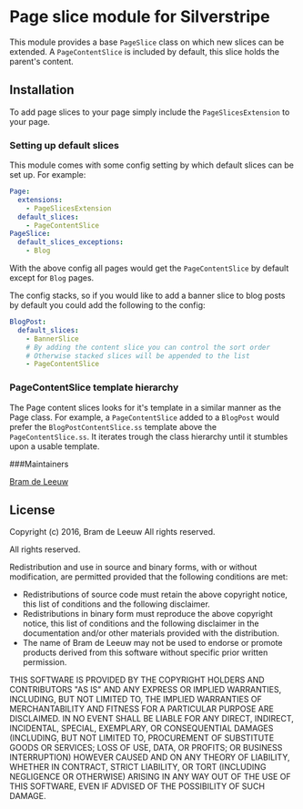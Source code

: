 # Page slice module for Silverstripe

This module provides a base `PageSlice` class on which new slices can be extended.
A `PageContentSlice` is included by default, this slice holds the parent's content.

## Installation
To add page slices to your page simply include the `PageSlicesExtension` to your page. 

### Setting up default slices
This module comes with some config setting by which default slices can be set up. For example:

```yaml
Page:
  extensions:
    - PageSlicesExtension
  default_slices:
    - PageContentSlice
PageSlice:
  default_slices_exceptions:
    - Blog
```
With the above config all pages would get the `PageContentSlice` by default except for `Blog` pages.

The config stacks, so if you would like to add a banner slice to blog posts by default you could add the following to the config:

```yaml
BlogPost:
  default_slices:
    - BannerSlice
    # By adding the content slice you can control the sort order
    # Otherwise stacked slices will be appended to the list
    - PageContentSlice   
```

### PageContentSlice template hierarchy

The Page content slices looks for it's template in a similar manner as the Page class.
For example, a `PageContentSlice` added to a `BlogPost` would prefer the `BlogPostContentSlice.ss` template above the `PageContentSlice.ss`.
It iterates trough the class hierarchy until it stumbles upon a usable template.

###Maintainers

[Bram de Leeuw](http://www.twitter.com/bramdeleeuw)

## License

Copyright (c) 2016, Bram de Leeuw
All rights reserved.

All rights reserved.

Redistribution and use in source and binary forms, with or without
modification, are permitted provided that the following conditions are met:

 * Redistributions of source code must retain the above copyright
   notice, this list of conditions and the following disclaimer.
 * Redistributions in binary form must reproduce the above copyright
   notice, this list of conditions and the following disclaimer in the
   documentation and/or other materials provided with the distribution.
 * The name of Bram de Leeuw may not be used to endorse or promote products
   derived from this software without specific prior written permission.

THIS SOFTWARE IS PROVIDED BY THE COPYRIGHT HOLDERS AND CONTRIBUTORS "AS IS" AND
ANY EXPRESS OR IMPLIED WARRANTIES, INCLUDING, BUT NOT LIMITED TO, THE IMPLIED
WARRANTIES OF MERCHANTABILITY AND FITNESS FOR A PARTICULAR PURPOSE ARE
DISCLAIMED. IN NO EVENT SHALL <COPYRIGHT HOLDER> BE LIABLE FOR ANY
DIRECT, INDIRECT, INCIDENTAL, SPECIAL, EXEMPLARY, OR CONSEQUENTIAL DAMAGES
(INCLUDING, BUT NOT LIMITED TO, PROCUREMENT OF SUBSTITUTE GOODS OR SERVICES;
LOSS OF USE, DATA, OR PROFITS; OR BUSINESS INTERRUPTION) HOWEVER CAUSED AND
ON ANY THEORY OF LIABILITY, WHETHER IN CONTRACT, STRICT LIABILITY, OR TORT
(INCLUDING NEGLIGENCE OR OTHERWISE) ARISING IN ANY WAY OUT OF THE USE OF THIS
SOFTWARE, EVEN IF ADVISED OF THE POSSIBILITY OF SUCH DAMAGE.